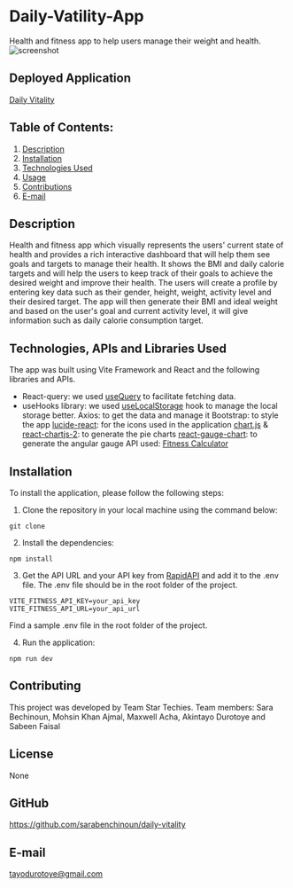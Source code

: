# Daily-Vatility-App

Health and fitness app to help users manage their weight and health.
![screenshot](https://github.com/akonde/Daily-Vatility-App/assets/49449335/b8d28dd6-302f-4d86-9943-467842c89836)


## Deployed Application

[Daily Vitality](https://daily-vitality.netlify.app/)

## Table of Contents:

1. [Description](#description)
2. [Installation](#installation)
3. [Technologies Used](#technologies)
4. [Usage](#usage)
5. [Contributions](#contributions)
6. [E-mail](#e-mail)

## Description

Health and fitness app which visually represents the users' current state of health and provides a rich interactive dashboard that will help them see goals and targets to manage their health. It shows the BMI and daily calorie targets and will help the users to keep track of their goals to achieve the desired weight and improve their health.
The users will create a profile by entering key data such as their gender, height, weight, activity level and their desired target. The app will then generate their BMI and ideal weight and based on the user's goal and current activity level, it will give information such as daily calorie consumption target.

## Technologies, APIs and Libraries Used

The app was built using Vite Framework and React and the following libraries and APIs.

- React-query: we used [useQuery](https://tanstack.com/query/latest/docs/react/reference/useQuery) to facilitate fetching data.
- useHooks library: we used [useLocalStorage](https://usehooks.com/uselocalstorage) hook to manage the local storage better.
  Axios: to get the data and manage it
  Bootstrap: to style the app
  [lucide-react](https://lucide.dev/): for the icons used in the application
  [chart.js](https://www.chartjs.org/) & [react-chartjs-2](https://react-chartjs-2.js.org/): to generate the pie charts
  [react-gauge-chart](https://www.npmjs.com/package/react-gauge-chart): to generate the angular gauge
  API used: [Fitness Calculator](https://rapidapi.com/malaaddincelik/api/fitness-calculator)

## Installation

To install the application, please follow the following steps:

1. Clone the repository in your local machine using the command below:

```
git clone
```

2. Install the dependencies:

```
npm install
```

3. Get the API URL and your API key from [RapidAPI](https://rapidapi.com/malaaddincelik/api/fitness-calculator) and add it to the .env file. The .env file should be in the root folder of the project.

```
VITE_FITNESS_API_KEY=your_api_key
VITE_FITNESS_API_URL=your_api_url
```

Find a sample .env file in the root folder of the project.

4. Run the application:

```
npm run dev
```

## Contributing

This project was developed by Team Star Techies.
Team members: Sara Bechinoun, Mohsin Khan Ajmal,
Maxwell Acha, Akintayo Durotoye and Sabeen Faisal

## License

None

## GitHub

https://github.com/sarabenchinoun/daily-vitality

## E-mail

[tayodurotoye@gmail.com](mailto:tayodurotoye@gmail.com)
